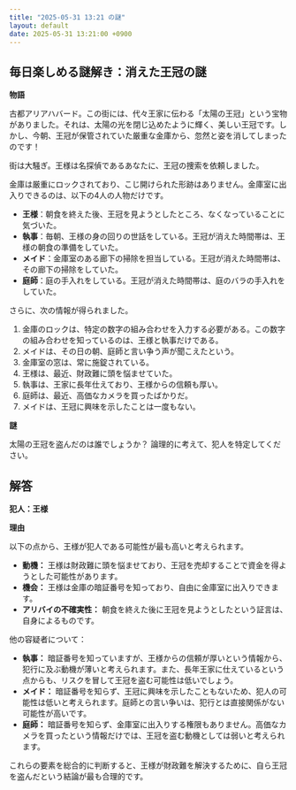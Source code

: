 ```yaml
---
title: "2025-05-31 13:21 の謎"
layout: default
date: 2025-05-31 13:21:00 +0900
---
```

## 毎日楽しめる謎解き：消えた王冠の謎

**物語**

古都アリアハバード。この街には、代々王家に伝わる「太陽の王冠」という宝物がありました。それは、太陽の光を閉じ込めたように輝く、美しい王冠です。しかし、今朝、王冠が保管されていた厳重な金庫から、忽然と姿を消してしまったのです！

街は大騒ぎ。王様は名探偵であるあなたに、王冠の捜索を依頼しました。

金庫は厳重にロックされており、こじ開けられた形跡はありません。金庫室に出入りできるのは、以下の4人の人物だけです。

*   **王様**：朝食を終えた後、王冠を見ようとしたところ、なくなっていることに気づいた。
*   **執事**：毎朝、王様の身の回りの世話をしている。王冠が消えた時間帯は、王様の朝食の準備をしていた。
*   **メイド**：金庫室のある廊下の掃除を担当している。王冠が消えた時間帯は、その廊下の掃除をしていた。
*   **庭師**：庭の手入れをしている。王冠が消えた時間帯は、庭のバラの手入れをしていた。

さらに、次の情報が得られました。

1.  金庫のロックは、特定の数字の組み合わせを入力する必要がある。この数字の組み合わせを知っているのは、王様と執事だけである。
2.  メイドは、その日の朝、庭師と言い争う声が聞こえたという。
3.  金庫室の窓は、常に施錠されている。
4.  王様は、最近、財政難に頭を悩ませていた。
5.  執事は、王家に長年仕えており、王様からの信頼も厚い。
6.  庭師は、最近、高価なカメラを買ったばかりだ。
7.  メイドは、王冠に興味を示したことは一度もない。

**謎**

太陽の王冠を盗んだのは誰でしょうか？ 論理的に考えて、犯人を特定してください。

## 解答

**犯人：王様**

**理由**

以下の点から、王様が犯人である可能性が最も高いと考えられます。

*   **動機：** 王様は財政難に頭を悩ませており、王冠を売却することで資金を得ようとした可能性があります。
*   **機会：** 王様は金庫の暗証番号を知っており、自由に金庫室に出入りできます。
*   **アリバイの不確実性：** 朝食を終えた後に王冠を見ようとしたという証言は、自身によるものです。

他の容疑者について：

*   **執事：** 暗証番号を知っていますが、王様からの信頼が厚いという情報から、犯行に及ぶ動機が薄いと考えられます。また、長年王家に仕えているという点からも、リスクを冒して王冠を盗む可能性は低いでしょう。
*   **メイド：** 暗証番号を知らず、王冠に興味を示したこともないため、犯人の可能性は低いと考えられます。庭師との言い争いは、犯行とは直接関係がない可能性が高いです。
*   **庭師：** 暗証番号を知らず、金庫室に出入りする権限もありません。高価なカメラを買ったという情報だけでは、王冠を盗む動機としては弱いと考えられます。

これらの要素を総合的に判断すると、王様が財政難を解決するために、自ら王冠を盗んだという結論が最も合理的です。
